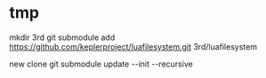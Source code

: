 # tmp

mkdir 3rd
git submodule add https://github.com/keplerproject/luafilesystem.git 3rd/luafilesystem

new clone
git submodule update --init --recursive

